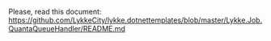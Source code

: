 ﻿
Please, read this document: https://github.com/LykkeCity/lykke.dotnettemplates/blob/master/Lykke.Job.QuantaQueueHandler/README.md